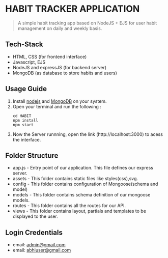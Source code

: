 # HABIT TRACKER APPLICATION
> A simple habit tracking app based on NodeJS + EJS for user habit management on daily and weekly basis. 


## Tech-Stack
* HTML, CSS (for frontend interface)
* Javascript, EJS 
* NodeJS and expressJS (for backend server)
* MongoDB (as database to store habits and users)


## Usage Guide
1. Install [nodejs](https://nodejs.org/en/) and [MongoDB](https://www.mongodb.com/) on your system.
2. Open your terminal and run the following :
    ```
    cd HABIT
    npm install
    npm start
    ```
3. Now the Server runnning, open the link (http://localhost:3000) to acess the interface.

## Folder Structure
* app.js - Entry point of our application. This file defines our express server.
* assets - This folder contains static files like styles(css),svg.
* config - This folder contains configuration of Mongoose(schema and model)
* models - This folder contains schema definition of our mongoose models.
* routes - This folder contains all the routes for our API.
* views - This folder contains layout, partials and templates to be displayed to the user.

## Login Credentials
* email: admin@gmail.com
* email: abhiuser@gmail.com

